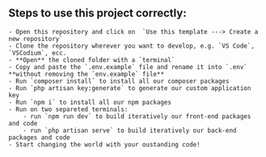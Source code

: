## Steps to use this project correctly:
    - Open this repository and click on  `Use this template ---> Create a new repository`
    - Clone the repository wherever you want to develop, e.g. `VS Code`, `VSCodium`, ecc.
    - **Open** the cloned folder with a `terminal`
    - Copy and paste the `.env.example` file and rename it into `.env` **without removing the `env.example` file**
    - Run `composer install` to install all our composer packages
    - Run `php artisan key:generate` to generate our custom application key
    - Run `npm i` to install all our npm packages
    - Run on two separeted terminals:
        - run `npm run dev` to build iteratively our front-end packages and code
        - run `php artisan serve` to build iteratively our back-end packages and code
    - Start changing the world with your oustanding code!